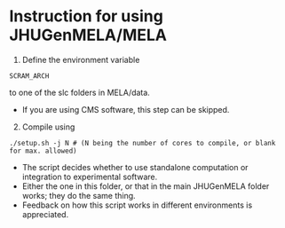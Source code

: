 # Instruction for using JHUGenMELA/MELA

1. Define the environment variable 

```
SCRAM_ARCH
```

to one of the slc folders in MELA/data.

* If you are using CMS software, this step can be skipped.

2. Compile using

```
./setup.sh -j N # (N being the number of cores to compile, or blank for max. allowed)
```

* The script decides whether to use standalone computation or integration to experimental software.
* Either the one in this folder, or that in the main JHUGenMELA folder works; they do the same thing.
* Feedback on how this script works in different environments is appreciated.
